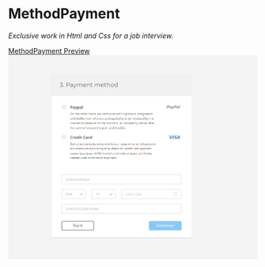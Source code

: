 # MethodPayment

*Exclusive work in Html and Css for a job interview.*


[MethodPayment Preview](https://pedantic-edison-0005bd.netlify.app/)
![Preview Page](prev.png)



